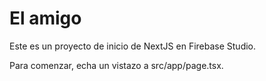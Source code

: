 # El amigo

Este es un proyecto de inicio de NextJS en Firebase Studio.

Para comenzar, echa un vistazo a src/app/page.tsx.
